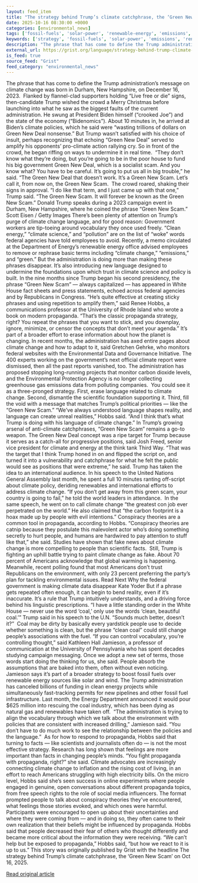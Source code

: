 ```yaml
---
layout: feed_item
title: "The strategy behind Trump’s climate catchphrase, the ‘Green New Scam’"
date: 2025-10-16 08:30:00 +0000
categories: [environmental_news]
tags: ['fossil-fuels', 'solar-power', 'renewable-energy', 'emissions', 'year-2023', 'clean-energy', 'urgent', 'wind-power']
keywords: ['strategy', 'fossil-fuels', 'solar-power', 'emissions', 'renewable-energy', 'year-2023', 'behind', 'trump']
description: "The phrase that has come to define the Trump administration’s message on climate change was born in Durham, New Hampshire, on December 16, 2023"
external_url: https://grist.org/language/strategy-behind-trump-climate-catchphrase-green-new-scam/
is_feed: true
source_feed: "Grist"
feed_category: "environmental_news"
---
```


The phrase that has come to define the Trump administration’s message on climate change was born in Durham, New Hampshire, on December 16, 2023.&nbsp; Flanked by flannel-clad supporters holding “Live free or die” signs, then-candidate Trump wished the crowd a Merry Christmas before launching into what he saw as the biggest faults of the current administration. He swung at President Biden himself (“crooked Joe”) and the state of the economy (“Bidenomics”). About 10 minutes in, he arrived at Biden’s climate policies, which he said were “wasting trillions of dollars on Green New Deal nonsense.” But Trump wasn’t satisfied with his choice of insult, perhaps recognizing that echoing “Green New Deal” served to amplify his opponents’ pro-climate action rallying cry. So in front of the crowd, he began riffing on ways to undermine it in real time.&nbsp; “They don’t know what they’re doing, but you’re going to be in the poor house to fund his big government Green New Deal, which is a socialist scam. And you know what? You have to be careful. It’s going to put us all in big trouble,” he said. “The Green New Deal that doesn’t work. It’s a Green New Scam. Let’s call it, from now on, the Green New Scam.&nbsp; The crowd roared, shaking their signs in approval. “I do like that term, and I just came up with that one,” Trump said. “The Green New Scam. It will forever be known as the Green New Scam.” Donald Trump speaks during a 2023 campaign event in Durham, New Hampshire, where he coined the phrase “Green New Scam.” Scott Eisen / Getty Images There’s been plenty of attention on Trump’s purge of climate change language, and for good reason: Government workers are tip-toeing around vocabulary they once used freely. “Clean energy,” “climate science,” and “pollution” are on the list of “woke” words federal agencies have told employees to avoid. Recently, a memo circulated at the Department of Energy’s renewable energy office advised employees to remove or rephrase basic terms including “climate change,” “emissions,” and “green.” But the administration is doing more than making these phrases disappear. It’s also introducing new language designed to undermine the foundations upon which trust in climate science and policy is built. In the nine months since Trump began his second presidency, the phrase “Green New Scam” — always capitalized — has appeared in White House fact sheets and press statements, echoed across federal agencies and by Republicans in Congress. “He&#8217;s quite effective at creating sticky phrases and using repetition to amplify them,” said Renee Hobbs, a communications professor at the University of Rhode Island who wrote a book on modern propaganda. “That&#8217;s the classic propaganda strategy, right? You repeat the phrases that you want to stick, and you downplay, ignore, minimize, or censor the concepts that don&#8217;t meet your agenda.” It’s part of a broader effort to erase information about how the planet is changing. In recent months, the administration has axed entire pages about climate change and how to adapt to it, said Gretchen Gehrke, who monitors federal websites with the Environmental Data and Governance Initiative. The 400 experts working on the government’s next official climate report were dismissed, then all the past reports vanished, too. The administration has proposed stopping long-running projects that monitor carbon dioxide levels, and the Environmental Protection Agency is no longer collecting greenhouse gas emissions data from polluting companies.&nbsp; You could see it as a three-pronged strategy. First, erase language related to climate change. Second, dismantle the scientific foundation supporting it. Third, fill the void with a message that matches Trump’s political priorities — like the “Green New Scam.” “We&#8217;ve always understood language shapes reality, and language can create unreal realities,” Hobbs said. “And I think that&#8217;s what Trump is doing with his language of climate change.” In Trump’s growing arsenal of anti-climate catchphrases, “Green New Scam” remains a go-to weapon. The Green New Deal concept was a ripe target for Trump because it serves as a catch-all for progressive positions, said Josh Freed, senior vice president for climate and energy at the think tank Third Way. “That was the target that I think Trump honed in on and flipped the script on, and turned it into a vulnerability and catchphrase for what he felt the public would see as positions that were extreme,” he said. Trump has taken the idea to an international audience. In his speech to the United Nations General Assembly last month, he spent a full 10 minutes ranting off-script about climate policy, deriding renewables and international efforts to address climate change. “If you don&#8217;t get away from this green scam, your country is going to fail,” he told the world leaders in attendance.&nbsp; In the same speech, he went on to call climate change “the greatest con job ever perpetrated on the world.” He also claimed that “the carbon footprint is a hoax made up by people with evil intentions.” Conspiracy theories are a common tool in propaganda, according to Hobbs. “Conspiracy theories are catnip because they postulate this malevolent actor who&#8217;s doing something secretly to hurt people, and humans are hardwired to pay attention to stuff like that,” she said. Studies have shown that fake news about climate change is more compelling to people than scientific facts.&nbsp; Still, Trump is fighting an uphill battle trying to paint climate change as fake. About 70 percent of Americans acknowledge that global warming is happening. Meanwhile, recent polling found that most Americans don’t trust Republicans on the environment, with only 23 percent preferring the party’s plan for tackling environmental issues. Read Next Why the federal government is making climate data disappear Kate Yoder But if a phrase gets repeated often enough, it can begin to bend reality, even if it’s inaccurate. It’s a rule that Trump intuitively understands, and a driving force behind his linguistic prescriptions. “I have a little standing order in the White House — never use the word ‘coal,’ only use the words ‘clean, beautiful coal.’” Trump said in his speech to the U.N. “Sounds much better, doesn&#8217;t it?”&nbsp; Coal may be dirty by basically every yardstick people use to decide whether something is clean, but the phrase “clean coal” could still change people’s associations with the fuel. “If you can control vocabulary, you’re controlling thought,” said Kathleen Hall Jamieson, a professor of communication at the University of Pennsylvania who has spent decades studying campaign messaging. Once we adopt a new set of terms, those words start doing the thinking for us, she said. People absorb the assumptions that are baked into them, often without even noticing. Jamieson says it’s part of a broader strategy to boost fossil fuels over renewable energy sources like solar and wind. The Trump administration has canceled billions of funding in clean energy projects while simultaneously fast-tracking permits for new pipelines and other fossil fuel infrastructure. Last month, the Energy Department announced it would pour $625 million into rescuing the coal industry, which has been dying as natural gas and renewables have taken off.&nbsp; “The administration is trying to align the vocabulary through which we talk about the environment with policies that are consistent with increased drilling,” Jamieson said. “You don&#8217;t have to do much work to see the relationship between the policies and the language.”&nbsp; As for how to respond to propaganda, Hobbs said that turning to facts — like scientists and journalists often do — is not the most effective strategy. Research has long shown that feelings are more important than facts in changing people’s minds. “You fight propaganda with propaganda, right?” she said. Climate advocates are increasingly connecting climate change to inflation and the rising cost of living, in an effort to reach Americans struggling with high electricity bills. On the micro level, Hobbs said she’s seen success in online experiments where people engaged in genuine, open conversations about different propaganda topics, from free speech rights to the role of social media influencers. The format prompted people to talk about conspiracy theories they’ve encountered, what feelings those stories evoked, and which ones were harmful. Participants were encouraged to open up about their uncertainties and where they were coming from — and in doing so, they often came to their own realization that their beliefs might be influenced by propaganda. Hobbs said that people decreased their fear of others who thought differently and became more critical about the information they were receiving. “We can&#8217;t help but be exposed to propaganda,” Hobbs said, “but how we react to it is up to us.” This story was originally published by Grist with the headline The strategy behind Trump&#8217;s climate catchphrase, the &#8216;Green New Scam&#8217; on Oct 16, 2025.

[Read original article](https://grist.org/language/strategy-behind-trump-climate-catchphrase-green-new-scam/)
